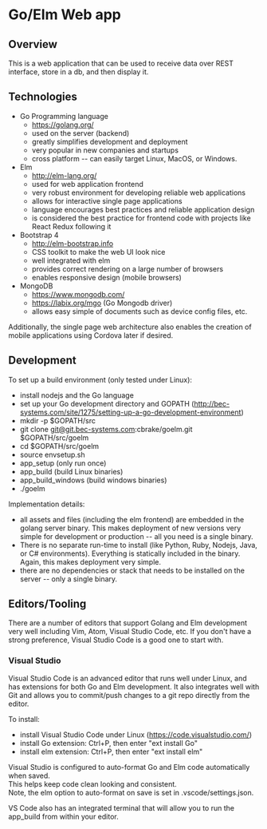 Go/Elm Web app
==============

Overview
--------

This is a web application that can be used to receive data over REST interface, store in a db, and then display it.

Technologies
------------

* Go Programming language
  * https://golang.org/
  * used on the server (backend)
  * greatly simplifies development and deployment
  * very popular in new companies and startups
  * cross platform -- can easily target Linux, MacOS, or Windows.
* Elm 
  * http://elm-lang.org/
  * used for web application frontend
  * very robust environment for developing reliable web applications
  * allows for interactive single page applications
  * language encourages best practices and reliable application design
  * is considered the best practice for frontend code with projects like React Redux following it
* Bootstrap 4
  * http://elm-bootstrap.info
  * CSS toolkit to make the web UI look nice
  * well integrated with elm
  * provides correct rendering on a large number of browsers
  * enables responsive design (mobile browsers)
* MongoDB
  * https://www.mongodb.com/
  * https://labix.org/mgo (Go Mongodb driver)
  * allows easy simple of documents such as device config files, etc.

Additionally, the single page web architecture also enables the creation of mobile applications using Cordova later if desired.

Development
-----------

To set up a build environment (only tested under Linux):

* install nodejs and the Go language
* set up your Go development directory and GOPATH (http://bec-systems.com/site/1275/setting-up-a-go-development-environment)
* mkdir -p $GOPATH/src
* git clone git@git.bec-systems.com:cbrake/goelm.git $GOPATH/src/goelm
* cd $GOPATH/src/goelm
* source envsetup.sh
* app\_setup (only run once)
* app\_build (build Linux binaries)
* app\_build\_windows (build windows binaries)
* ./goelm

Implementation details:

* all assets and files (including the elm frontend) are embedded in the golang server binary.  This makes deployment of new versions very simple for development or production -- all you need is a single binary.
* There is no separate run-time to install (like Python, Ruby, Nodejs, Java, or C# environments).  Everything is statically included in the binary.  Again, this makes deployment very simple.
* there are no dependencies or stack that needs to be installed on the server -- only a single binary.

Editors/Tooling
---------------

There are a number of editors that support Golang and Elm development very well including Vim, Atom, Visual Studio Code, etc.  If you don't have a strong preference, Visual Studio Code is a good one to start with.

### Visual Studio

Visual Studio Code is an advanced editor that runs well under Linux, and has extensions for both Go and Elm development.  It also integrates well with Git and allows you to commit/push changes to a git repo directly from the editor.

To install:

* install Visual Studio Code under Linux (https://code.visualstudio.com/)
* install Go extension: Ctrl+P, then enter "ext install Go"
* install elm extension: Ctrl+P, then enter "ext install elm"

Visual Studio is configured to auto-format Go and Elm code automatically when saved.  
This helps keep code clean looking and consistent.  
Note, the elm option to auto-format on save is set in .vscode/settings.json.

VS Code also has an integrated terminal that will allow you to run the app\_build from within your editor.




